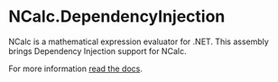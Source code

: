 # NCalc.DependencyInjection

NCalc is a mathematical expression evaluator for .NET.
This assembly brings Dependency Injection support for NCalc.

For more information [read the docs](https://ncalc.github.io/ncalc/articles/dependency_injection.html).